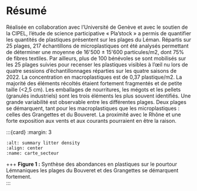 # Résumé

Réalisée en collaboration avec l’Université de Genève et avec le soutien de la CIPEL, l’étude de science participative « Pla’stock » a permis de quantifier les quantités de plastiques présentent sur les plages du Léman. Répartis sur 25 plages, 217 échantillons de microplastiques ont été analysés permettant de déterminer une moyenne de 16'500 ± 15'600 particules/m2, dont 75% de fibres textiles. Par ailleurs, plus de 100 bénévoles se sont mobilisés sur les 25 plages suivies pour recenser les plastiques visibles à l’œil nu lors de quatre sessions d’échantillonnages réparties sur les quatre saisons de 2022. La concentration en macroplastiques est de 0,37 plastique/m2. La majorité des éléments récoltés étaient fortement fragmentés et de petite taille (<2,5 cm). Les emballages de nourritures, les mégots et les pellets (granulés industriels) sont les trois éléments les plus souvent identifiés. Une grande variabilité est observable entre les différentes plages. Deux plages se démarquent, tant pour les macroplastiques que les microplastiques : celles des Grangettes et du Bouveret. La proximité avec le Rhône et une forte exposition aux vents et aux courants pourraient en être la raison.

:::{card} 
:margin: 3

```{image} resources/maps/CarteMacroMicro.png
:alt: summary litter density
:align: center
:name: carte_secteur
```

+++
<b>Figure 1 :</b> Synthèse des abondances en plastiques sur le pourtour Lémnaniques les plages du Bouveret et des Grangettes se démarquent fortement.  
:::

